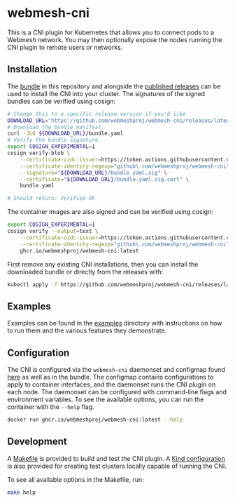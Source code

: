 # webmesh-cni

This is a CNI plugin for Kubernetes that allows you to connect pods to a Webmesh network.
You may then optionally expose the nodes running the CNI plugin to remote users or networks.

## Installation

The [bundle](deploy/bundle.yaml) in this repository and alongside the [published releases](https://github.com/webmeshproj/webmesh-cni/releases) can be used to install the CNI into your cluster.
The signatures of the signed bundles can be verified using cosign:

```bash
# Change this to a specific release version if you'd like
DOWNLOAD_URL="https://github.com/webmeshproj/webmesh-cni/releases/latest/download"
# Download the bundle manifest.
curl -JLO ${DOWNLOAD_URL}/bundle.yaml
# Verify the bundle signature.
export COSIGN_EXPERIMENTAL=1
cosign verify-blob \
    --certificate-oidc-issuer=https://token.actions.githubusercontent.com \
    --certificate-identity-regexp="github\.com/webmeshproj/webmesh-cni" \
    --signature="${DOWNLOAD_URL}/bundle.yaml.sig" \
    --certificate="${DOWNLOAD_URL}/bundle.yaml.sig.cert" \
    bundle.yaml

# Should return: Verified OK
```

The container images are also signed and can be verified using cosign:

```bash
export COSIGN_EXPERIMENTAL=1
cosign verify --output=text \
    --certificate-oidc-issuer=https://token.actions.githubusercontent.com \
    --certificate-identity-regexp="github\.com/webmeshproj/webmesh-cni" \
    ghcr.io/webmeshproj/webmesh-cni:latest
```

First remove any existing CNI installations, then you can install the downloaded bundle or directly from the releases with:

```bash
kubectl apply -f https://github.com/webmeshproj/webmesh-cni/releases/latest/download/bundle.yaml
```

## Examples

Examples can be found in the [examples](examples/) directory with instructions on how to run them and the various features they demonstrate.

## Configuration

The CNI is configured via the `webmesh-cni` daemonset and configmap found [here](deploy/cni/cni.yaml) as well as in the bundle.
The configmap contains configurations to apply to container interfaces, and the daemonset runs the CNI plugin on each node.
The daemonset can be configured with command-line flags and environment variables.
To see the available options, you can run the container with the `--help` flag.

```bash
docker run ghcr.io/webmeshproj/webmesh-cni:latest --help
```

## Development

A [Makefile](Makefile) is provided to build and test the CNI plugin.
A [Kind configuration](examples/single-cluster/kindconfig.yaml) is also provided for creating test clusters locally capable of running the CNI.

To see all available options in the Makefile, run:

```bash
make help
```
